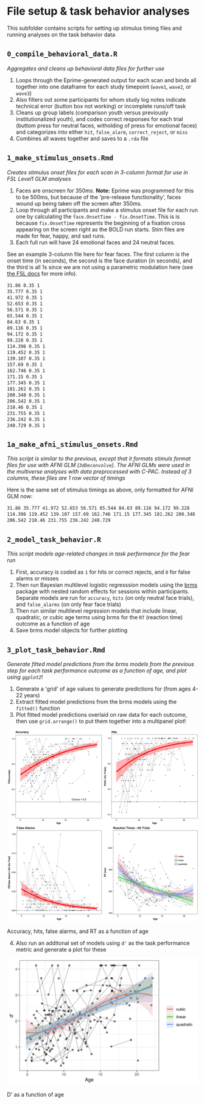 # File setup & task behavior analyses

This subfolder contains scripts for setting up stimulus timing files and running analyses on the task behavior data

## `0_compile_behavioral_data.R`

*Aggregates and cleans up behavioral data files for further use*

1. Loops through the Eprime-generated output for each scan and binds all together into one dataframe for each study timepoint (`wave1`, `wave2`, or `wave3`)
2. Also filters out some participants for whom study log notes indicate technical error (button box not working) or incomplete runs/off task
3. Cleans up group labels (comparison youth versus previously institutionalized youth), and codes correct responses for each trial (buttom press for neutral faces, witholding of press for emotional faces) and categorizes into either `hit`, `false_alarm`, `correct_reject`, or `miss`
4. Combines all waves together and saves to a `.rda` file

## `1_make_stimulus_onsets.Rmd`

*Creates stimulus onset files for each scan in 3-column format for use in FSL Level1 GLM analyses*

1. Faces are onscreen for 350ms. **Note:** Eprime was programmed for this to be 500ms, but because of the 'pre-release functionality', faces wound up being taken off the screen after 350ms. 
2. Loop through all participants and make a stimulus onset file for each run one by calculating the `face.OnsetTime - fix.OnsetTime`. This is is because `fix.OnsetTime` represents the beginning of a fixation cross appearing on the screen right as the BOLD run starts. Stim files are made for fear, happy, and sad runs. 
3. Each full run will have 24 emotional faces and 24 neutral faces. 

See an example 3-column file here for fear faces. The first column is the onset time (in seconds), the second is the face duration (in seconds), and the third is all 1s since we are not using a parametric modulation here (see [the FSL docs](https://fsl.fmrib.ox.ac.uk/fsl/fslwiki/FEAT/UserGuide#EVs) for more info). 

```
31.86 0.35 1
35.777 0.35 1
41.972 0.35 1
52.653 0.35 1
56.571 0.35 1
65.544 0.35 1
84.63 0.35 1
89.116 0.35 1
94.172 0.35 1
99.228 0.35 1
114.396 0.35 1
119.452 0.35 1
139.107 0.35 1
157.69 0.35 1
162.746 0.35 1
171.15 0.35 1
177.345 0.35 1
181.262 0.35 1
200.348 0.35 1
206.542 0.35 1
210.46 0.35 1
231.755 0.35 1
236.242 0.35 1
240.729 0.35 1
```

## `1a_make_afni_stimulus_onsets.Rmd`

*This script is similar to the previous, except that it formats stimuls format files for use with AFNI GLM (`3dDeconvolve`). The AFNI GLMs were used in the multiverse analyses with data preprocessed with C-PAC. Instead of 3 columns, these files are 1 row vector of timings*

Here is the same set of stimulus timings as above, only formatted for AFNI GLM now:

```
31.86 35.777 41.972 52.653 56.571 65.544 84.63 89.116 94.172 99.228 114.396 119.452 139.107 157.69 162.746 171.15 177.345 181.262 200.348 206.542 210.46 231.755 236.242 240.729
```

## `2_model_task_behavior.R`

*This script models age-related changes in task performance for the fear run*

1. First, accuracy is coded as `1` for hits or correct rejects, and `0` for false alarms or misses
2. Then run Bayesian multilevel logistic regresssion models using the [brms](https://github.com/paul-buerkner/brms) package with nested random effects for sessions within participants. Separate models are run for `accuracy`, `hits` (on only neutral face trials), and `false_alarms` (on only fear face trials)
3. Then run similar multilevel regression models that include linear, quadratic, or cubic age terms using brms for the `RT` (reaction time) outcome as a function of age
3. Save brms model objects for further plotting

## `3_plot_task_behavior.Rmd`

*Generate fitted model predictions from the brms models from the previous step for each task performance outcome as a function of age, and plot using `ggplot2`*!

1. Generate a 'grid' of age values to generate predictions for (from ages 4-22 years)
2. Extract fitted model predictions from the brms models using the `fitted()` function
3. Plot fitted model predictions overlaid on raw data for each outcome, then use `grid.arrange()` to put them together into a multipanel plot!

<img src='plots/compsFearPlotPanel.png' width = '700'/>

Accuracy, hits, false alarms, and RT as a function of age

4. Also run an additonal set of models using `d'` as the task performance metric and generate a plot for these


<img src='plots/dprime_age.png' width = '500'/>

D' as a function of age
